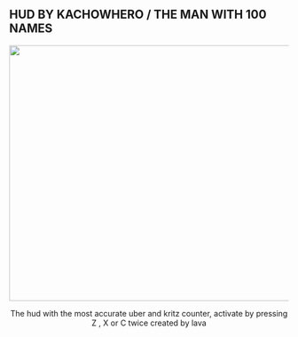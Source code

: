 ## HUD BY KACHOWHERO / THE MAN WITH 100 NAMES

<p align="center">
    <img width="782" height="460" src="https://i.imgur.com/U8KMtuk.png">
</p>

<div align="center">
    The hud with the most accurate uber and kritz counter, activate by pressing Z , X or C twice
    created by lava

</div>

